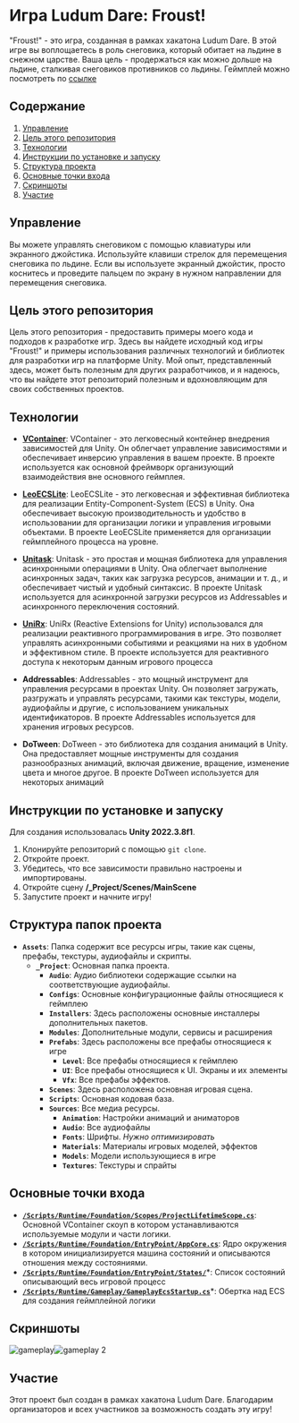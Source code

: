 
# Игра Ludum Dare: Froust!

"Froust!" - это игра, созданная в рамках хакатона Ludum Dare. В этой игре вы воплощаетесь в роль снеговика, который обитает на льдине в снежном царстве. Ваша цель - продержаться как можно дольше на льдине, сталкивая снеговиков противников со льдины.  Геймплей можно посмотреть по [ссылке](https://ebrietas.itch.io/froust)

## Содержание

1. [Управление](#управление)
2. [Цель этого репозитория](#цель-этого-репозитория)
3. [Технологии](#технологии)
4. [Инструкции по установке и запуску](#инструкции-по-установке-и-запуску)
5. [Структура проекта](#структура-папок-проекта)
6. [Основные точки входа](#основные-точки-входа)
7. [Скриншоты](#скриншоты)
8. [Участие](#участие)

## Управление

Вы можете управлять снеговиком с помощью клавиатуры или экранного джойстика. Используйте клавиши стрелок для перемещения снеговика по льдине. Если вы используете экранный джойстик, просто коснитесь и проведите пальцем по экрану в нужном направлении для перемещения снеговика.

## Цель этого репозитория

Цель этого репозитория - предоставить примеры моего кода и подходов к разработке игр. Здесь вы найдете исходный код игры "Froust!" и примеры использования различных технологий и библиотек для разработки игр на платформе Unity. Мой опыт, представленный здесь, может быть полезным для других разработчиков, и я надеюсь, что вы найдете этот репозиторий полезным и вдохновляющим для своих собственных проектов.

## Технологии

- **[VContainer](https://github.com/hadashiA/VContainer)**: VContainer - это легковесный контейнер внедрения зависимостей для Unity. Он облегчает управление зависимостями и обеспечивает инверсию управления в вашем проекте. 
В проекте используется как основной фреймворк организующий взаимодействия вне основного геймплея.

- **[LeoECSLite](https://github.com/Leopotam/ecslite)**: LeoECSLite - это легковесная и эффективная библиотека для реализации Entity-Component-System (ECS) в Unity. Она обеспечивает высокую производительность и удобство в использовании для организации логики и управления игровыми объектами.
 В проекте LeoECSLite применяется для организации геймплейного процесса на уровне.

- **[Unitask](https://github.com/Cysharp/UniTask)**: Unitask - это простая и мощная библиотека для управления асинхронными операциями в Unity. Она облегчает выполнение асинхронных задач, таких как загрузка ресурсов, анимации и т. д., и обеспечивает чистый и удобный синтаксис. 
В проекте Unitask используется для асинхронной загрузки ресурсов из Addressables и асинхронного переключения состояний.

- **[UniRx](https://github.com/neuecc/UniRx)**: UniRx (Reactive Extensions for Unity) использовался для реализации реактивного программирования в игре. Это позволяет управлять асинхронными событиями и реакциями на них в удобном и эффективном стиле.
В проекте используется для реактивного доступа к некоторым данным игрового процесса

- **Addressables**: Addressables - это мощный инструмент для управления ресурсами в проектах Unity. Он позволяет загружать, разгружать и управлять ресурсами, такими как текстуры, модели, аудиофайлы и другие, с использованием уникальных идентификаторов.
В проекте Addressables используется для хранения игровых ресурсов.

- **DoTween**: DoTween - это библиотека для создания анимаций в Unity. Она предоставляет мощные инструменты для создания разнообразных анимаций, включая движение, вращение, изменение цвета и многое другое. 
В проекте DoTween используется для некоторых анимаций

## Инструкции по установке и запуску
Для создания использовалась **Unity  2022.3.8f1**.
1. Клонируйте репозиторий с помощью `git clone`.
2. Откройте проект. 
3. Убедитесь, что все зависимости правильно настроены и импортированы.
4. Откройте сцену **/_Project/Scenes/MainScene**
5. Запустите проект и начните игру!

## Структура папок проекта

- **`Assets`**: Папка содержит все ресурсы игры, такие как сцены, префабы, текстуры, аудиофайлы и скрипты.
  - **`_Project`**: Основная папка проекта.
	  - **`Audio`**: Аудио библиотеки содержащие ссылки на соответствующие аудиофайлы.
	  - **`Configs`**: Основные конфигурационные файлы относящиеся к геймплею
	  - **`Installers`**: Здесь расположены основные инсталлеры дополнительных пакетов.
	  - **`Modules`**: Дополнительные модули, сервисы и расширения
	  - **`Prefabs`**: Здесь расположены все префабы относящиеся к игре
	   	  - **`Level`**: Все префабы относящиеся к геймплею
		  - **`UI`**: Все префабы относящиеся к UI. Экраны и их элементы
		  - **`Vfx`**: Все префабы эффектов.
	  - **`Scenes`**: Здесь расположена основная игровая сцена.
	  - **`Scripts`**: Основная кодовая база.
	  - **`Sources`**: Все медиа ресурсы.
		  - **`Animation`**: Настройки анимаций и аниматоров
		  - **`Audio`**: Все аудиофайлы
		  - **`Fonts`**: Шрифты. *Нужно оптимизировать*
		  - **`Materials`**: Материалы игровых моделей, эффектов
		  - **`Models`**: Модели использующиеся в игре
		  - **`Textures`**: Текстуры и спрайты
		  
## Основные точки входа
- **[`/Scripts/Runtime/Foundation/Scopes/ProjectLifetimeScope.cs`](https://github.com/Slemura/Froust/blob/main/Assets/_Project/Scripts/Runtime/Foundation/Scopes/ProjectLifetimeScope.cs)**: Основной VContainer скоуп в котором устанавливаются используемые модули и части логики.
- **[`/Scripts/Runtime/Foundation/EntryPoint/AppCore.cs`](https://github.com/Slemura/Froust/blob/main/Assets/_Project/Scripts/Runtime/Foundation/EntryPoint/AppCore.cs)**: Ядро окружения в котором инициализируется машина состояний и описываются отношения между состояниями.
- **[`/Scripts/Runtime/Foundation/EntryPoint/States/`](https://github.com/Slemura/Froust/tree/main/Assets/_Project/Scripts/Runtime/Foundation/EntryPoint/States)***: Список состояний описывающий весь игровой процесс
- **[`/Scripts/Runtime/Gameplay/GameplayEcsStartup.cs`](https://github.com/Slemura/Froust/blob/main/Assets/_Project/Scripts/Runtime/Gameplay/GameplayEcsStartup.cs)***: Обертка над ECS для создания геймплейной логики

## Скриншоты

![gameplay](https://i.imgur.com/902XD0G.png)![gameplay 2](https://i.imgur.com/AqXHt9r.png)

## Участие

Этот проект был создан в рамках хакатона Ludum Dare. Благодарим организаторов и всех участников за возможность создать эту игру!
